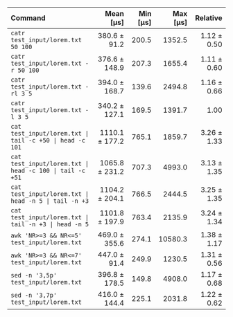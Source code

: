 | Command                                                  |      Mean [µs] | Min [µs] | Max [µs] |    Relative |
|:---------------------------------------------------------|---------------:|---------:|---------:|------------:|
| `catr test_input/lorem.txt 50 100`                       |   380.6 ± 91.2 |    200.5 |   1352.5 | 1.12 ± 0.50 |
| `catr test_input/lorem.txt -r 50 100`                    |  376.6 ± 148.9 |    207.3 |   1655.4 | 1.11 ± 0.60 |
| `catr test_input/lorem.txt -rl 3 5`                      |  394.0 ± 168.7 |    139.6 |   2494.8 | 1.16 ± 0.66 |
| `catr test_input/lorem.txt -l 3 5`                       |  340.2 ± 127.1 |    169.5 |   1391.7 |        1.00 |
| `cat test_input/lorem.txt \| tail -c +50 \| head -c 101` | 1110.1 ± 177.2 |    765.1 |   1859.7 | 3.26 ± 1.33 |
| `cat test_input/lorem.txt \| head -c 100 \| tail -c +51` | 1065.8 ± 231.2 |    707.3 |   4993.0 | 3.13 ± 1.35 |
| `cat test_input/lorem.txt \| head -n 5 \| tail -n +3`    | 1104.2 ± 204.1 |    766.5 |   2444.5 | 3.25 ± 1.35 |
| `cat test_input/lorem.txt \| tail -n +3 \| head -n 5`    | 1101.8 ± 197.9 |    763.4 |   2135.9 | 3.24 ± 1.34 |
| `awk 'NR>=3 && NR<=5' test_input/lorem.txt`              |  469.0 ± 355.6 |    274.1 |  10580.3 | 1.38 ± 1.17 |
| `awk 'NR>=3 && NR<=7' test_input/lorem.txt`              |   447.0 ± 91.4 |    249.9 |   1230.5 | 1.31 ± 0.56 |
| `sed -n '3,5p' test_input/lorem.txt`                     |  396.8 ± 178.5 |    149.8 |   4908.0 | 1.17 ± 0.68 |
| `sed -n '3,7p' test_input/lorem.txt`                     |  416.0 ± 144.4 |    225.1 |   2031.8 | 1.22 ± 0.62 |
